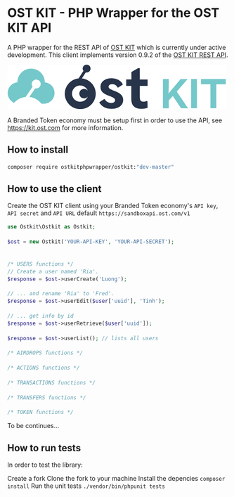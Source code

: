 
# OST KIT - PHP Wrapper for the OST KIT API

A PHP wrapper for the REST API of [OST KIT](https://kit.ost.com) which is currently under active development. This client implements version 0.9.2 of the [OST KIT REST API](https://dev.ost.com).

![Screenshot](ostkit.png)

A Branded Token economy must be setup first in order to use the API, see https://kit.ost.com for more information.

## How to install
```sh
composer require ostkitphpwrapper/ostkit:"dev-master"
```

## How to use the client

Create the OST KIT client using your Branded Token economy's `API key`, `API secret` and `API URL` default `https://sandboxapi.ost.com/v1`
```php
use Ostkit\Ostkit as Ostkit;

$ost = new Ostkit('YOUR-API-KEY', 'YOUR-API-SECRET');


/* USERS functions */
// Create a user named 'Ria'.
$response = $ost->userCreate('Luong');

// ... and rename 'Ria' to 'Fred'.
$response = $ost->userEdit($user['uuid'], 'Tinh');

// ... get info by id
$response = $ost->userRetrieve($user['uuid']); 

$response = $ost->userList(); // lists all users

/* AIRDROPS functions */

/* ACTIONS functions */

/* TRANSACTIONS functions */

/* TRANSFERS functions */

/* TOKEN functions */
```
To be continues...

## How to run tests

In order to test the library:

Create a fork
Clone the fork to your machine 
Install the depencies `composer install` 
Run the unit tests `./vendor/bin/phpunit tests` 







